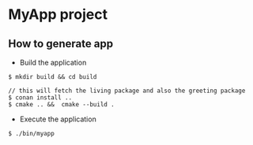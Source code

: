# MyApp project

## How to generate app 

- Build the application

```
$ mkdir build && cd build

// this will fetch the living package and also the greeting package
$ conan install ..
$ cmake .. &&  cmake --build . 
```

- Execute the application

```
$ ./bin/myapp
```
